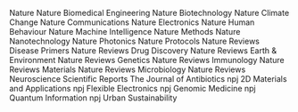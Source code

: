 Nature
Nature Biomedical Engineering
Nature Biotechnology
Nature Climate Change
Nature Communications
Nature Electronics
Nature Human Behaviour
Nature Machine Intelligence
Nature Methods
Nature Nanotechnology
Nature Photonics
Nature Protocols
Nature Reviews Disease Primers
Nature Reviews Drug Discovery
Nature Reviews Earth & Environment
Nature Reviews Genetics
Nature Reviews Immunology
Nature Reviews Materials
Nature Reviews Microbiology
Nature Reviews Neuroscience
Scientific Reports
The Journal of Antibiotics
npj 2D Materials and Applications
npj Flexible Electronics
npj Genomic Medicine
npj Quantum Information
npj Urban Sustainability